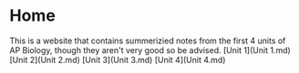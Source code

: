 # Home
This is a website that contains summerizied notes from the first 4 units of AP Biology, though they aren't very good so be advised.
[Unit 1](Unit 1.md)
[Unit 2](Unit 2.md)
[Unit 3](Unit 3.md)
[Unit 4](Unit 4.md)

